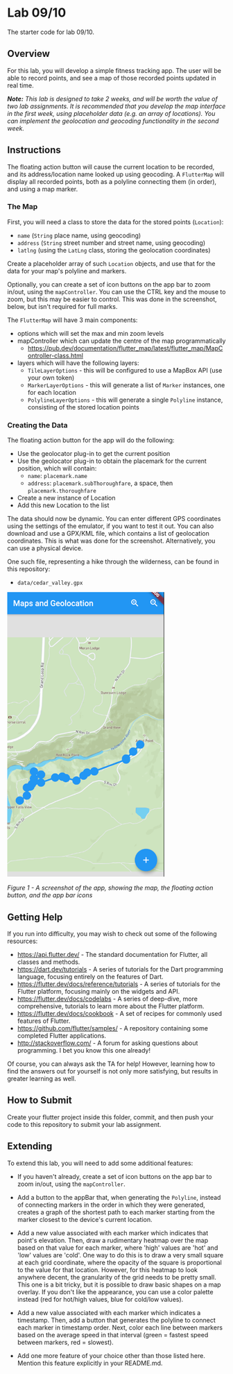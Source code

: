 # Lab 09/10
The starter code for lab 09/10.

## Overview
For this lab, you will develop a simple fitness tracking app.  The user will be able to record points, and see a map of those recorded points updated in real time.

_**Note:** This lab is designed to take 2 weeks, and will be worth the value of two lab assignments.  It is recommended that you develop the map interface in the first week, using placeholder data (e.g. an array of locations).  You can implement the geolocation and geocoding functionality in the second week._

## Instructions
The floating action button will cause the current location to be recorded, and its address/location name looked up using geocoding.  A `FlutterMap` will display all recorded points, both as a polyline connecting them (in order), and using a map marker.

### The Map
First, you will need a class to store the data for the stored points (`Location`):
- `name` (`String` place name, using geocoding)
- `address` (`String` street number and street name, using geocoding)
- `latlng` (using the `LatLng` class, storing the geolocation coordinates)

Create a placeholder array of such `Location` objects, and use that for the data for your map's polyline and markers.

Optionally, you can create a set of icon buttons on the app bar to zoom in/out, using the `mapController`.  You can use the CTRL key and the mouse to zoom, but this may be easier to control.  This was done in the screenshot, below, but isn't required for full marks.

The `FlutterMap` will have 3 main components:
- options which will set the max and min zoom levels
- mapController which can update the centre of the map programmatically
    - https://pub.dev/documentation/flutter_map/latest/flutter_map/MapController-class.html 
- layers which will have the following layers:
    - `TileLayerOptions` - this will be configured to use a MapBox API (use your own token)
    - `MarkerLayerOptions` - this will generate a list of `Marker` instances, one for each location
    - `PolylineLayerOptions` - this will generate a single `Polyline` instance, consisting of the stored location points

### Creating the Data
The floating action button for the app will do the following:
- Use the geolocator plug-in to get the current position
- Use the geolocator plug-in to obtain the placemark for the current position, which will contain:
    - `name`:  `placemark.name`
    - `address`:  `placemark.subThoroughfare`, a space, then `placemark.thoroughfare`
- Create a new instance of Location
- Add this new Location to the list

The data should now be dynamic.  You can enter different GPS coordinates using the settings of the emulator, if you want to test it out.  You can also download and use a GPX/KML file, which contains a list of geolocation coordinates.  This is what was done for the screenshot.  Alternatively, you can use a physical device.

One such file, representing a hike through the wilderness, can be found in this repository:
- `data/cedar_valley.gpx`

![a screenshot of the app](images/map.png)

_Figure 1 - A screenshot of the app, showing the map, the floating action button, and the app bar icons_

## Getting Help
If you run into difficulty, you may wish to check out some of the following resources:

- https://api.flutter.dev/  - The standard documentation for Flutter, all classes and methods.
- https://dart.dev/tutorials - A series of tutorials for the Dart programming language, focusing entirely on the features of Dart.
- https://flutter.dev/docs/reference/tutorials - A series of tutorials for the Flutter platform, focusing mainly on the widgets and API.
- https://flutter.dev/docs/codelabs - A series of deep-dive, more comprehensive, tutorials to learn more about the Flutter platform.
- https://flutter.dev/docs/cookbook - A set of recipes for commonly used features of Flutter.
- https://github.com/flutter/samples/ - A repository containing some completed Flutter applications.
- http://stackoverflow.com/ - A forum for asking questions about programming.  I bet you know this one already!

Of course, you can always ask the TA for help!  However, learning how to find the answers out for yourself is not only more satisfying, but results in greater learning as well.

## How to Submit
Create your flutter project inside this folder, commit, and then push your code to this repository to submit your lab assignment.

## Extending
To extend this lab, you will need to add some additional features:

- If you haven't already, create a set of icon buttons on the app bar to zoom in/out, using the `mapController`.

- Add a button to the appBar that, when generating the `Polyline`, instead of connecting markers in the order in which they were generated, creates a graph of the shortest path to each marker starting from the marker closest to the device's current location.

- Add a new value associated with each marker which indicates that point's elevation. Then, draw a rudimentary heatmap over the map based on that value for each marker, where 'high' values are 'hot' and 'low' values are 'cold'.  One way to do this is to draw a very small square at each grid coordinate, where the opacity of the square is proportional to the value for that location.  However, for this heatmap to look anywhere decent, the granularity of the grid needs to be pretty small.  This one is a bit tricky, but it is possible to draw basic shapes on a map overlay. If you don't like the appearance, you can use a color palette instead (red for hot/high values, blue for cold/low values).

- Add a new value associated with each marker which indicates a timestamp. Then, add a button that generates the polyline to connect each marker in timestamp order. Next, color each line between markers based on the average speed in that interval (green = fastest speed between markers, red = slowest).

- Add one more feature of your choice other than those listed here. Mention this feature explicitly in your README.md.
